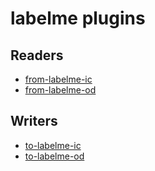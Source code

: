 # labelme plugins
## Readers
* [from-labelme-ic](from-labelme-ic.md)
* [from-labelme-od](from-labelme-od.md)

## Writers
* [to-labelme-ic](to-labelme-ic.md)
* [to-labelme-od](to-labelme-od.md)
